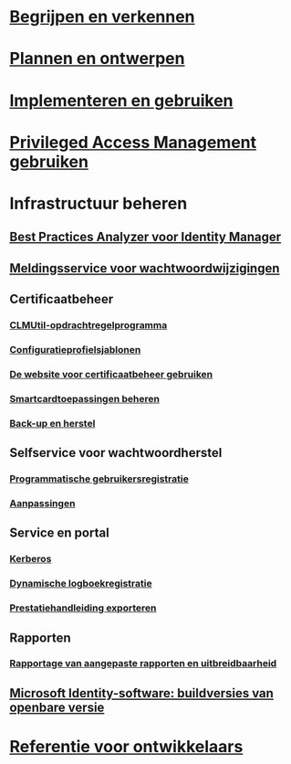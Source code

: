 # [Begrijpen en verkennen](/microsoft-identity-manager/understand-explore/microsoft-identity-manager-2016)
# [Plannen en ontwerpen](/microsoft-identity-manager/plan-design/microsoft-identity-manager-2016-supported-platforms)
# [Implementeren en gebruiken](/microsoft-identity-manager/deploy-use/microsoft-identity-manager-deploy)
# [Privileged Access Management gebruiken](/microsoft-identity-manager/pam/privileged-identity-management-for-active-directory-domain-services)
# Infrastructuur beheren
## [Best Practices Analyzer voor Identity Manager](https://technet.microsoft.com/library/jj203402)
## [Meldingsservice voor wachtwoordwijzigingen](https://technet.microsoft.com/library/e27c0bc6-c808-4fdb-9e59-58feeb419308)
## Certificaatbeheer
### [CLMUtil-opdrachtregelprogramma](https://technet.microsoft.com/library/cc720647)
### [Configuratieprofielsjablonen](https://technet.microsoft.com/library/cc708656)
### [De website voor certificaatbeheer gebruiken](https://technet.microsoft.com/library/cc720560)
### [Smartcardtoepassingen beheren](https://technet.microsoft.com/library/cc708681)
### [Back-up en herstel](https://technet.microsoft.com/library/dd883245)
## Selfservice voor wachtwoordherstel
### [Programmatische gebruikersregistratie](https://technet.microsoft.com/library/jj134294)
### [Aanpassingen](https://technet.microsoft.com/library/jj134312)
## Service en portal
### [Kerberos](https://technet.microsoft.com/library/jj134299)
### [Dynamische logboekregistratie](/microsoft-identity-manager/infrastructure/mim-service-dynamic-logging)
### [Prestatiehandleiding exporteren](https://technet.microsoft.com/library/hh322883)
## Rapporten
### [Rapportage van aangepaste rapporten en uitbreidbaarheid](https://technet.microsoft.com/library/jj133861)
## [Microsoft Identity-software: buildversies van openbare versie](https://blogs.technet.microsoft.com/iamsupport/idmbuildversions/)
# [Referentie voor ontwikkelaars](/microsoft-identity-manager/reference/microsoft-identity-manager-2016-developer-reference)
